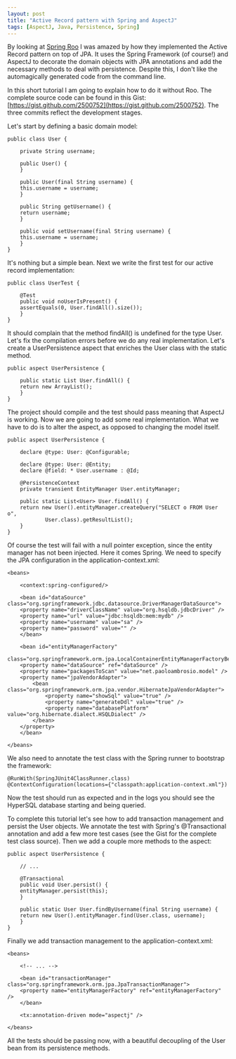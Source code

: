 ```yaml
---
layout: post
title: "Active Record pattern with Spring and AspectJ"
tags: [AspectJ, Java, Persistence, Spring]
---
```

By looking at [Spring Roo](http://www.springsource.org/spring-roo) I was amazed by how they implemented the Active Record pattern on top of JPA. It uses the Spring Framework (of course!) and AspectJ to decorate the domain objects with JPA annotations and add the necessary methods to deal with persistence. Despite this, I don't like the automagically generated code from the command line.

In this short tutorial I am going to explain how to do it without Roo. The complete source code can be found in this Gist: [https://gist.github.com/2500752](https://gist.github.com/2500752). The three commits reflect the development stages.

Let's start by defining a basic domain model:

	public class User {

	    private String username;

	    public User() {
	    }

	    public User(final String username) {
		this.username = username;
	    }

	    public String getUsername() {
		return username;
	    }

	    public void setUsername(final String username) {
		this.username = username;
	    }
	}

It's nothing but a simple bean. Next we write the first test for our active record implementation:

	public class UserTest {

	    @Test
	    public void noUserIsPresent() {
		assertEquals(0, User.findAll().size());
	    }
	}

It should complain that the method findAll() is undefined for the type User. Let's fix the compilation errors before we do any real implementation. Let's create a UserPersistence aspect that enriches the User class with the static method.

	public aspect UserPersistence {

	    public static List User.findAll() {
		return new ArrayList();
	    }
	}

The project should compile and the test should pass meaning that AspectJ is working. Now we are going to add some real implementation. What we have to do is to alter the aspect, as opposed to changing the model itself.

	public aspect UserPersistence {

	    declare @type: User: @Configurable;

	    declare @type: User: @Entity;
	    declare @field: * User.username : @Id;

	    @PersistenceContext
	    private transient EntityManager User.entityManager;

	    public static List<User> User.findAll() {
		return new User().entityManager.createQuery("SELECT o FROM User o",
		        User.class).getResultList();
	    }
	}

Of course the test will fail with a null pointer exception, since the entity manager has not been injected. Here it comes Spring. We need to specify the JPA configuration in the application-context.xml:

	<beans>

	    <context:spring-configured/>

	    <bean id="dataSource" class="org.springframework.jdbc.datasource.DriverManagerDataSource">
		<property name="driverClassName" value="org.hsqldb.jdbcDriver" />
		<property name="url" value="jdbc:hsqldb:mem:mydb" />
		<property name="username" value="sa" />
		<property name="password" value="" />
	    </bean>

	    <bean id="entityManagerFactory"
		class="org.springframework.orm.jpa.LocalContainerEntityManagerFactoryBean">
		<property name="dataSource" ref="dataSource" />
		<property name="packagesToScan" value="net.paoloambrosio.model" />
		<property name="jpaVendorAdapter">
		    <bean class="org.springframework.orm.jpa.vendor.HibernateJpaVendorAdapter">
		        <property name="showSql" value="true" />
		        <property name="generateDdl" value="true" />
		        <property name="databasePlatform" value="org.hibernate.dialect.HSQLDialect" />
		    </bean>
		</property>
	    </bean>

	</beans>

We also need to annotate the test class with the Spring runner to bootstrap the framework:

	@RunWith(SpringJUnit4ClassRunner.class)
	@ContextConfiguration(locations={"classpath:application-context.xml"})

Now the test should run as expected and in the logs you should see the HyperSQL database starting and being queried.

To complete this tutorial let's see how to add transaction management and persist the User objects. We annotate the test with Spring's @Transactional annotation and add a few more test cases (see the Gist for the complete test class source). Then we add a couple more methods to the aspect:

	public aspect UserPersistence {

	    // ...

	    @Transactional
	    public void User.persist() {
		entityManager.persist(this);
	    }

	    public static User User.findByUsername(final String username) {
		return new User().entityManager.find(User.class, username);
	    }
	}

Finally we add transaction management to the application-context.xml:

	<beans>

	    <!-- ... -->

	    <bean id="transactionManager" class="org.springframework.orm.jpa.JpaTransactionManager">
		<property name="entityManagerFactory" ref="entityManagerFactory" />
	    </bean>

	    <tx:annotation-driven mode="aspectj" />

	</beans>

All the tests should be passing now, with a beautiful decoupling of the User bean from its persistence methods.

